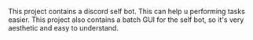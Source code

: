 This project contains a discord self bot. This can help u performing tasks easier.
This project also contains a batch GUI for the self bot, so it's very aesthetic and easy to understand.
